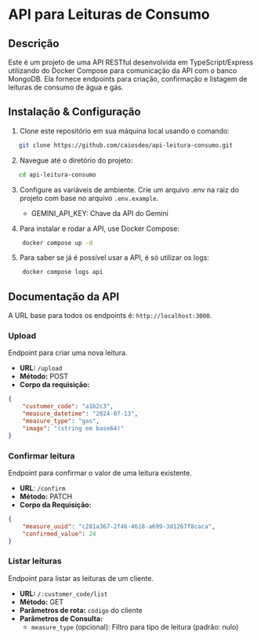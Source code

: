 # API para Leituras de Consumo

## Descrição

Este é um projeto de uma API RESTful desenvolvida em TypeScript/Express utilizando do Docker Compose para comunicação da API com o banco MongoDB. 
Ela fornece endpoints para criação, confirmação e listagem de leituras de consumo de água e gás.

## Instalação & Configuração

1. Clone este repositório em sua máquina local usando o comando:
```bash
   git clone https://github.com/caiosdeo/api-leitura-consumo.git
```

2. Navegue até o diretório do projeto:
```bash
   cd api-leitura-consumo
```
3. Configure as variáveis de ambiente. Crie um arquivo .env na raiz do projeto com base no arquivo `.env.example`.
   - GEMINI_API_KEY: Chave da API do Gemini

4. Para instalar e rodar a API, use Docker Compose:
```bash
    docker compose up -d
```

5. Para saber se já é possível usar a API, é só utilizar os logs:
```bash
    docker compose logs api
```

## Documentação da API

A URL base para todos os endpoints é: `http://localhost:3000`.

### Upload

Endpoint para criar uma nova leitura.

- **URL:** `/upload`
- **Método:** POST
- **Corpo da requisição:**
```json
{
    "customer_code": "a1b2c3",
    "measure_datetime": "2024-07-13",
    "measure_type": "gas",
    "image": "(string em base64)"
}
```

### Confirmar leitura

Endpoint para confirmar o valor de uma leitura existente.

- **URL**: `/confirm`
- **Método:** PATCH
- **Corpo da Requisição:**
```json
{
    "measure_uuid": "c281a367-2f46-4618-a699-3d1267f8caca",
    "confirmed_value": 24
}
```

### Listar leituras

Endpoint para listar as leituras de um cliente.

- **URL:** `/:customer_code/list`
- **Método:** GET
- **Parâmetros de rota:** `código` do cliente
- **Parâmetros de Consulta:**
  - `measure_type` (opcional): Filtro para tipo de leitura (padrão: nulo)